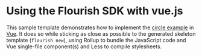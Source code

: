 # Using the Flourish SDK with vue.js

This sample template demonstrates how to implement the [circle example](https://github.com/kiln/example-template-circle) in [Vue](https://vuejs.org/). It does so while sticking as close as possible to the generated skeleton template (`flourish new`), using Rollup to bundle the JavaScript code and Vue single-file component(s) and Less to compile stylesheets.

